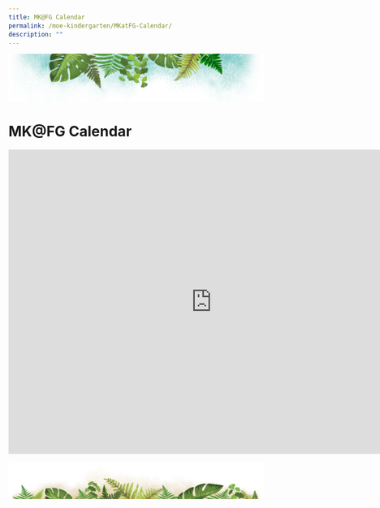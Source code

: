 ```yaml
---
title: MK@FG Calendar
permalink: /moe-kindergarten/MKatFG-Calendar/
description: ""
---
```

![](/images/Banner.png)

# MK@FG Calendar

<iframe src="https://calendar.google.com/calendar/embed?src=moe.edu.sg_c3krs1h4v5cfbtvns7s0jl0fq0%40group.calendar.google.com&ctz=Asia%2FSingapore" style="border: 0" width="800" height="600" frameborder="0" scrolling="no"></iframe>

![](/images/bg-bottom.png)